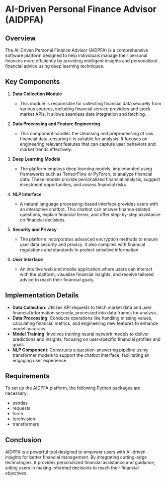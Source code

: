 # AI-Driven Personal Finance Advisor (AIDPFA)

## Overview

The AI-Driven Personal Finance Advisor (AIDPFA) is a comprehensive software platform designed to help individuals manage their personal finances more efficiently by providing intelligent insights and personalized financial advice using deep learning techniques.

## Key Components

1. **Data Collection Module**
   - This module is responsible for collecting financial data securely from various sources, including financial service providers and stock market APIs. It allows seamless data integration and fetching.

2. **Data Processing and Feature Engineering**
   - This component handles the cleansing and preprocessing of raw financial data, ensuring it is suitable for analysis. It focuses on engineering relevant features that can capture user behaviors and market trends effectively.

3. **Deep Learning Models**
   - The platform employs deep learning models, implemented using frameworks such as TensorFlow or PyTorch, to analyze financial data. These models provide personalized financial analysis, suggest investment opportunities, and assess financial risks.

4. **NLP Interface**
   - A natural language processing-based interface provides users with an interactive chatbot. This chatbot can answer finance-related questions, explain financial terms, and offer step-by-step assistance on financial decisions.

5. **Security and Privacy**
   - The platform incorporates advanced encryption methods to ensure user data security and privacy. It also complies with financial regulations and standards to protect sensitive information.

6. **User Interface**
   - An intuitive web and mobile application where users can interact with the platform, visualize financial insights, and receive tailored advice to reach their financial goals.

## Implementation Details

- **Data Collection**: Utilizes API requests to fetch market data and user financial information securely, processed into data frames for analysis.
- **Data Processing**: Conducts operations like handling missing values, calculating financial metrics, and engineering new features to enhance model accuracy.
- **Model Training**: Involves training neural network models to deliver predictions and insights, focusing on user-specific financial profiles and goals.
- **NLP Component**: Constructs a question-answering pipeline using transformer models to support the chatbot interface, facilitating an engaging user experience.

## Requirements

To set up the AIDPFA platform, the following Python packages are necessary:
- pandas
- requests
- torch
- torchvision
- transformers

## Conclusion

AIDPFA is a powerful tool designed to empower users with AI-driven insights for better financial management. By integrating cutting-edge technologies, it provides personalized financial assistance and guidance, aiding users in making informed decisions to reach their financial objectives.
